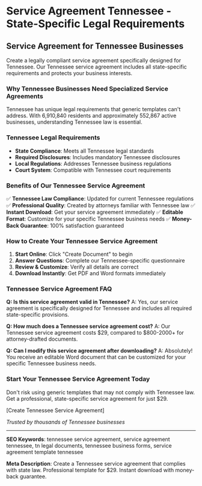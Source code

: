 # Service Agreement Tennessee - State-Specific Legal Requirements

## Service Agreement for Tennessee Businesses

Create a legally compliant service agreement specifically designed for Tennessee. Our Tennessee service agreement includes all state-specific requirements and protects your business interests.

### Why Tennessee Businesses Need Specialized Service Agreements

Tennessee has unique legal requirements that generic templates can't address. With 6,910,840 residents and approximately 552,867 active businesses, understanding Tennessee law is essential.

### Tennessee Legal Requirements

- **State Compliance**: Meets all Tennessee legal standards
- **Required Disclosures**: Includes mandatory Tennessee disclosures
- **Local Regulations**: Addresses Tennessee business regulations
- **Court System**: Compatible with Tennessee court requirements

### Benefits of Our Tennessee Service Agreement

✅ **Tennessee Law Compliance**: Updated for current Tennessee regulations
✅ **Professional Quality**: Created by attorneys familiar with Tennessee law
✅ **Instant Download**: Get your service agreement immediately
✅ **Editable Format**: Customize for your specific Tennessee business needs
✅ **Money-Back Guarantee**: 100% satisfaction guaranteed

### How to Create Your Tennessee Service Agreement

1. **Start Online**: Click "Create Document" to begin
2. **Answer Questions**: Complete our Tennessee-specific questionnaire
3. **Review & Customize**: Verify all details are correct
4. **Download Instantly**: Get PDF and Word formats immediately

### Tennessee Service Agreement FAQ

**Q: Is this service agreement valid in Tennessee?**
A: Yes, our service agreement is specifically designed for Tennessee and includes all required state-specific provisions.

**Q: How much does a Tennessee service agreement cost?**
A: Our Tennessee service agreement costs $29, compared to $800-2000+ for attorney-drafted documents.

**Q: Can I modify this service agreement after downloading?**
A: Absolutely! You receive an editable Word document that can be customized for your specific Tennessee business needs.

### Start Your Tennessee Service Agreement Today

Don't risk using generic templates that may not comply with Tennessee law. Get a professional, state-specific service agreement for just $29.

[Create Tennessee Service Agreement]

_Trusted by thousands of Tennessee businesses_

---

**SEO Keywords**: tennessee service agreement, service agreement tennessee, tn legal documents, tennessee business forms, service agreement template tennessee

**Meta Description**: Create a Tennessee service agreement that complies with state law. Professional template for $29. Instant download with money-back guarantee.
